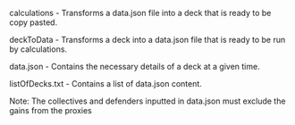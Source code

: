 calculations - Transforms a data.json file into a deck that is ready to be copy pasted.

deckToData - Transforms a deck into a data.json file that is ready to be run by calculations.

data.json - Contains the necessary details of a deck at a given time.

listOfDecks.txt - Contains a list of data.json content.

Note:
The collectives and defenders inputted in data.json must exclude the gains from the proxies